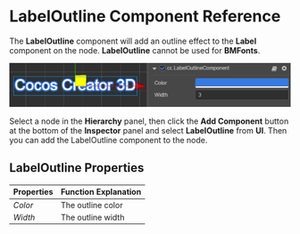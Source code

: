 # LabelOutline Component Reference

The __LabelOutline__ component will add an outline effect to the __Label__ component on the node. __LabelOutline__ cannot be used for __BMFonts__.

![](label/labeloutline.png)

Select a node in the __Hierarchy__ panel, then click the __Add Component__ button at the bottom of the __Inspector__ panel and select __LabelOutline__ from __UI__. Then you can add the LabelOutline component to the node.

## LabelOutline Properties

| Properties | Function Explanation |
| -------------- | ----------- |
| *Color* | The outline color |
| *Width* | The outline width |
